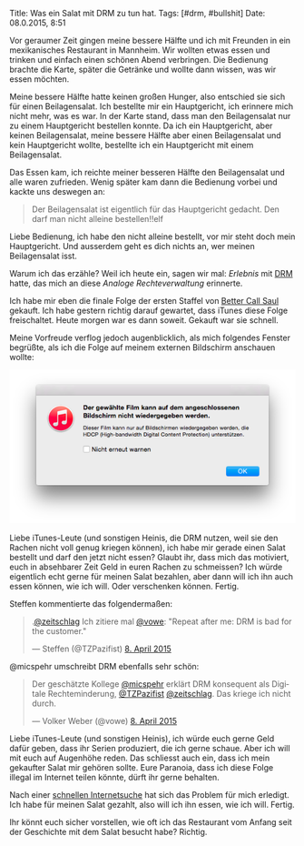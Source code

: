 Title: Was ein Salat mit DRM zu tun hat.
Tags: [#drm, #bullshit]
Date: 08.0.2015, 8:51

Vor geraumer Zeit gingen meine bessere Hälfte und ich mit Freunden in ein mexikanisches Restaurant in Mannheim. Wir wollten etwas essen und trinken und einfach einen schönen Abend verbringen. Die Bedienung brachte die Karte, später die Getränke und wollte dann wissen, was wir essen möchten.

Meine bessere Hälfte hatte keinen großen Hunger, also entschied sie sich für einen Beilagensalat. Ich bestellte mir ein Hauptgericht, ich erinnere mich nicht mehr, was es war. In der Karte stand, dass man den Beilagensalat nur zu einem Hauptgericht bestellen konnte. Da ich ein Hauptgericht, aber keinen Beilagensalat, meine bessere Hälfte aber einen Beilagensalat und kein Hauptgericht wollte, bestellte ich ein Hauptgericht mit einem Beilagensalat.

Das Essen kam, ich reichte meiner besseren Hälfte den Beilagensalat und alle waren zufrieden. Wenig später kam dann die Bedienung vorbei und kackte uns deswegen an:

> Der Beilagensalat ist eigentlich für das Hauptgericht gedacht. Den darf man nicht alleine bestellen!!elf

Liebe Bedienung, ich habe den nicht alleine bestellt, vor mir steht doch mein Hauptgericht. Und ausserdem geht es dich nichts an, wer meinen Beilagensalat isst.

Warum ich das erzähle? Weil ich heute ein, sagen wir mal: _Erlebnis_ mit [DRM](https://de.wikipedia.org/wiki/Digitale_Rechteverwaltung) hatte, das mich an diese _Analoge Rechteverwaltung_ erinnerte.

Ich habe mir eben die finale Folge der ersten Staffel von [Better Call Saul](https://de.wikipedia.org/wiki/Better_Call_Saul) gekauft. Ich habe gestern richtig darauf gewartet, dass iTunes diese Folge freischaltet. Heute morgen war es dann soweit. Gekauft war sie schnell. 

Meine Vorfreude verflog jedoch augenblicklich, als mich folgendes Fenster begrüßte, als ich die Folge auf meinem externen Bildschirm anschauen wollte:

![iTunes verbietet mir, die eben gekaufte Folge auf meinem externen Bildschirm zu schauen. Sach mal, spinnt ihr?](/img/IMG_23.png)

Liebe iTunes-Leute (und sonstigen Heinis, die DRM  nutzen, weil sie den Rachen nicht voll genug kriegen können), ich habe mir gerade einen Salat bestellt und darf den jetzt nicht essen? Glaubt ihr, dass mich das motiviert, euch in absehbarer Zeit Geld in euren Rachen zu schmeissen? Ich würde eigentlich echt gerne für meinen Salat bezahlen, aber dann will ich ihn auch essen können, wie ich will. Oder verschenken können. Fertig.

Steffen kommentierte das folgendermaßen:

<blockquote class="twitter-tweet" data-conversation="none" lang="de"><p>.<a href="https://twitter.com/zeitschlag">@zeitschlag</a> Ich zitiere mal <a href="https://twitter.com/vowe">@vowe</a>: &quot;Repeat after me: DRM is bad for the customer.&quot;</p>&mdash; Steffen (@TZPazifist) <a href="https://twitter.com/TZPazifist/status/585695530593943552">8. April 2015</a></blockquote> <script async src="//platform.twitter.com/widgets.js" charset="utf-8"></script>

@micspehr umschreibt DRM ebenfalls sehr schön:

<blockquote class="twitter-tweet" data-conversation="none" lang="de"><p>Der geschätzte Kollege <a href="https://twitter.com/MicSpehr">@micspehr</a> erklärt DRM konsequent als Digitale Rechteminderung, <a href="https://twitter.com/TZPazifist">@TZPazifist</a> <a href="https://twitter.com/zeitschlag">@zeitschlag</a>. Das kriege ich nicht durch.</p>&mdash; Volker Weber (@vowe) <a href="https://twitter.com/vowe/status/585700245553676288">8. April 2015</a></blockquote> <script async src="//platform.twitter.com/widgets.js" charset="utf-8"></script>

Liebe iTunes-Leute (und sonstigen Heinis), ich würde euch gerne Geld dafür geben, dass ihr Serien produziert, die ich gerne schaue. Aber ich will mit euch auf Augenhöhe reden. Das schliesst auch ein, dass ich mein gekaufter Salat mir gehören sollte. Eure Paranoia, dass ich diese Folge illegal im Internet teilen könnte, dürft ihr gerne behalten.

Nach einer [schnellen Internetsuche](https://startpage.com/do/search?lui=deutsch&language=deutsch&cat=web&query=better+call+saul+download) hat sich das Problem für mich erledigt. Ich habe für meinen Salat gezahlt, also will ich ihn essen, wie ich will. Fertig.

Ihr könnt euch sicher vorstellen, wie oft ich das Restaurant vom Anfang seit der Geschichte mit dem Salat besucht habe? Richtig.

